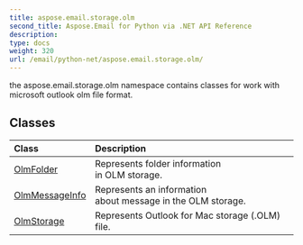 ```yaml
---
title: aspose.email.storage.olm
second_title: Aspose.Email for Python via .NET API Reference
description: 
type: docs
weight: 320
url: /email/python-net/aspose.email.storage.olm/
---
```



the aspose.email.storage.olm namespace contains classes for work with microsoft outlook olm file format.

## Classes
| Class | Description |
| :- | :- |
|[OlmFolder](/email/python-net/aspose.email.storage.olm/olmfolder/)|Represents folder information<br/>            in OLM storage.|
|[OlmMessageInfo](/email/python-net/aspose.email.storage.olm/olmmessageinfo/)|Represents an information<br/>            about message in the OLM storage.|
|[OlmStorage](/email/python-net/aspose.email.storage.olm/olmstorage/)|Represents Outlook for Mac storage (.OLM) file.|
